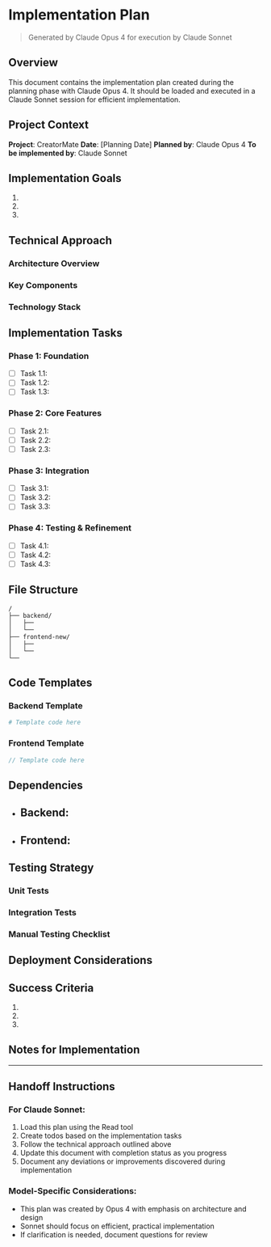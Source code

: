 # Implementation Plan

> Generated by Claude Opus 4 for execution by Claude Sonnet

## Overview
This document contains the implementation plan created during the planning phase with Claude Opus 4. 
It should be loaded and executed in a Claude Sonnet session for efficient implementation.

## Project Context
**Project**: CreatorMate
**Date**: [Planning Date]
**Planned by**: Claude Opus 4
**To be implemented by**: Claude Sonnet

## Implementation Goals
<!-- List the high-level goals of this implementation -->
1. 
2. 
3. 

## Technical Approach
<!-- Describe the technical approach and architecture decisions -->

### Architecture Overview

### Key Components

### Technology Stack

## Implementation Tasks
<!-- Detailed task breakdown for implementation -->

### Phase 1: Foundation
- [ ] Task 1.1: 
- [ ] Task 1.2: 
- [ ] Task 1.3: 

### Phase 2: Core Features
- [ ] Task 2.1: 
- [ ] Task 2.2: 
- [ ] Task 2.3: 

### Phase 3: Integration
- [ ] Task 3.1: 
- [ ] Task 3.2: 
- [ ] Task 3.3: 

### Phase 4: Testing & Refinement
- [ ] Task 4.1: 
- [ ] Task 4.2: 
- [ ] Task 4.3: 

## File Structure
<!-- List files to be created/modified -->
```
/
├── backend/
│   ├── 
│   └── 
├── frontend-new/
│   ├── 
│   └── 
└── 
```

## Code Templates
<!-- Include any code templates or patterns to follow -->

### Backend Template
```python
# Template code here
```

### Frontend Template
```typescript
// Template code here
```

## Dependencies
<!-- List any new dependencies to install -->
- Backend:
  - 
- Frontend:
  - 

## Testing Strategy
<!-- Outline the testing approach -->

### Unit Tests

### Integration Tests

### Manual Testing Checklist

## Deployment Considerations
<!-- Note any deployment-specific requirements -->

## Success Criteria
<!-- Define what constitutes successful implementation -->
1. 
2. 
3. 

## Notes for Implementation
<!-- Any special instructions for the implementing agent -->

---

## Handoff Instructions

### For Claude Sonnet:
1. Load this plan using the Read tool
2. Create todos based on the implementation tasks
3. Follow the technical approach outlined above
4. Update this document with completion status as you progress
5. Document any deviations or improvements discovered during implementation

### Model-Specific Considerations:
- This plan was created by Opus 4 with emphasis on architecture and design
- Sonnet should focus on efficient, practical implementation
- If clarification is needed, document questions for review